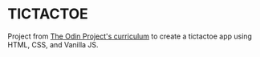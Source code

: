 # TICTACTOE
Project from [The Odin Project's curriculum](https://theodinproject.com) to create a tictactoe app using HTML, CSS, and Vanilla JS.